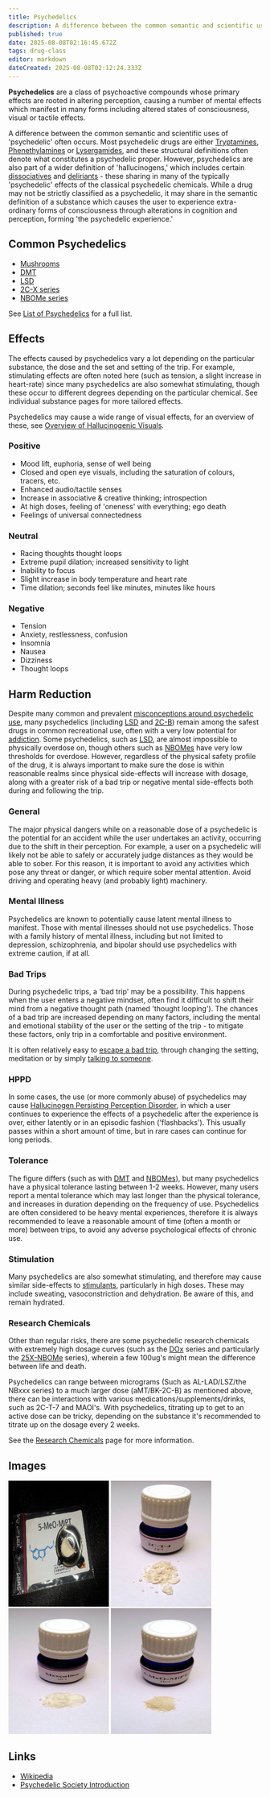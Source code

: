 ```yaml
---
title: Psychedelics
description: A difference between the common semantic and scientific uses of 'psychedelic' often occurs. Most psychedelic drugs are either Tryptamines, Phenethylamines or...
published: true
date: 2025-08-08T02:16:45.672Z
tags: drug-class
editor: markdown
dateCreated: 2025-08-08T02:12:24.333Z
---
```


**Psychedelics** are a class of psychoactive compounds whose primary effects are rooted in altering perception, causing a number of mental effects which manifest in many forms including altered states of consciousness, visual or tactile effects.

A difference between the common semantic and scientific uses of 'psychedelic' often occurs. Most psychedelic drugs are either [Tryptamines](/en/tryptamines), [Phenethylamines](/en/phenethylamines) or [Lysergamides](/en/lysergamides), and these structural definitions often denote what constitutes a psychedelic proper. However, psychedelics are also part of a wider definition of 'hallucinogens,' which includes certain [dissociatives](/en/dissociatives) and [deliriants](/en/deliriants) - these sharing in many of the typically 'psychedelic' effects of the classical psychedelic chemicals. While a drug may not be strictly classified as a psychedelic, it may share in the semantic definition of a substance which causes the user to experience extra-ordinary forms of consciousness through alterations in cognition and perception, forming 'the psychedelic experience.'

## Common Psychedelics
* [Mushrooms](/en/mushrooms)
* [DMT](/en/dmt)
* [LSD](/en/lsd)
* [2C-X series](/en/2c-x)
* [NBOMe series](/en/nbomes)

See [List of Psychedelics](/t/psychedelic) for a full list.

## Effects

The effects caused by psychedelics vary a lot depending on the particular substance, the dose and the set and setting of the trip. For example, stimulating effects are often noted here (such as tension, a slight increase in heart-rate) since many psychedelics are also somewhat stimulating, though these occur to different degrees depending on the particular chemical. See individual substance pages for more tailored effects.

Psychedelics may cause a wide range of visual effects, for an overview of these, see [Overview of Hallucinogenic Visuals](/en/overview-of-hallucinogenic-visuals).

### Positive
* Mood lift, euphoria, sense of well being
* Closed and open eye visuals, including the saturation of colours, tracers, etc.
* Enhanced audio/tactile senses
* Increase in associative & creative thinking; introspection
* At high doses, feeling of 'oneness' with everything; ego death
* Feelings of universal connectedness

### Neutral

* Racing thoughts thought loops
* Extreme pupil dilation; increased sensitivity to light
* Inability to focus
* Slight increase in body temperature and heart rate
* Time dilation; seconds feel like minutes, minutes like hours

### Negative

* Tension
* Anxiety, restlessness, confusion
* Insomnia
* Nausea
* Dizziness
* Thought loops

## Harm Reduction

Despite many common and prevalent [misconceptions around psychedelic use](/en/common-misconceptions-about-psychedelics), many psychedelics (including [LSD](/en/lsd) and [2C-B](/en/2c-b)) remain among the safest drugs in common recreational use, often with a very low potential for [addiction](/en/addiction). Some psychedelics, such as [LSD](/en/lsd), are almost impossible to physically overdose on, though others such as [NBOMes](/en/nbomes) have very low thresholds for overdose. However, regardless of the physical safety profile of the drug, it is always important to make sure the dose is within reasonable realms since physical side-effects will increase with dosage, along with a greater risk of a bad trip or negative mental side-effects both during and following the trip. 

### General

The major physical dangers while on a reasonable dose of a psychedelic is the potential for an accident while the user undertakes an activity, occurring due to the shift in their perception. For example, a user on a psychedelic will likely not be able to safely or accurately judge distances as they would be able to sober. For this reason, it is important to avoid any activities which pose any threat or danger, or which require sober mental attention. Avoid driving and operating heavy (and probably light) machinery.

### Mental Illness

Psychedelics are known to potentially cause latent mental illness to manifest. Those with mental illnesses should not use psychedelics. Those with a family history of mental illness, including but not limited to depression, schizophrenia, and bipolar should use psychedelics with extreme caution, if at all.

### Bad Trips

During psychedelic trips, a 'bad trip' may be a possibility. This happens when the user enters a negative mindset, often find it difficult to shift their mind from a negative thought path (named 'thought looping'). The chances of a bad trip are increased depending on many factors, including the mental and emotional stability of the user or the setting of the trip - to mitigate these factors, only trip in a comfortable and positive environment.

It is often relatively easy to [escape a bad trip](/en/how-to-deal-with-a-bad-trip), through changing the setting, meditation or by simply [talking to someone](http://chat.tripsit.me).

### HPPD

In some cases, the use (or more commonly abuse) of psychedelics may cause [Hallucinogen Persisting Perception Disorder](/en/hppd), in which a user continues to experience the effects of a psychedelic after the experience is over, either latently or in an episodic fashion ('flashbacks'). This usually passes within a short amount of time, but in rare cases can continue for long periods.

### Tolerance

The figure differs (such as with [DMT](/en/dmt) and [NBOMes](/en/nbomes)), but many psychedelics have a physical tolerance lasting between 1-2 weeks. However, many users report a mental tolerance which may last longer than the physical tolerance, and increases in duration depending on the frequency of use. Psychedelics are often considered to be heavy mental experiences, therefore it is always recommended to leave a reasonable amount of time (often a month or more) between trips, to avoid any adverse psychological effects of chronic use.

### Stimulation

Many psychedelics are also somewhat stimulating, and therefore may cause similar side-effects to [stimulants](/en/stimulants), particularly in high doses. These may include sweating, vasoconstriction and dehydration. Be aware of this, and remain hydrated.

### Research Chemicals

Other than regular risks, there are some psychedelic research chemicals with extremely high dosage curves (such as the [DOx](/en/dox) series and particularly the [25X-NBOMe](/en/25x-nbome) series), wherein a few 100ug's might mean the difference between life and death.

Psychedelics can range between micrograms (Such as AL-LAD/LSZ/the NBxxx series) to a much larger dose (aMT/BK-2C-B) as mentioned above, there can be interactions with various medications/supplements/drinks, such as 2C-T-7 and MAOI's. With psychedelics, titrating up to get to an active dose can be tricky, depending on the substance it's recommended to titrate up on the dosage every 2 weeks.

See the [Research Chemicals](/en/research-chemicals) page for more information.

## Images

<img src="5meomipt.jpg" alt="5-MeO-MIPT" width="200px" height="250px">
<img src="2ct4.jpg" alt="2C-T-4" width="200px" height="250px">
<img src="mescaline.jpg" alt="Mescaline" width="200px" height="250px">
<img src="5meomipt2.jpg" alt="5-MeO-MIPT"width="200px" height="250px">

## Links
* [Wikipedia](http://en.wikipedia.org/wiki/Psychedelic_drug) 
* [Psychedelic Society Introduction](http://www.psychedelicsociety.org.uk/introduction)